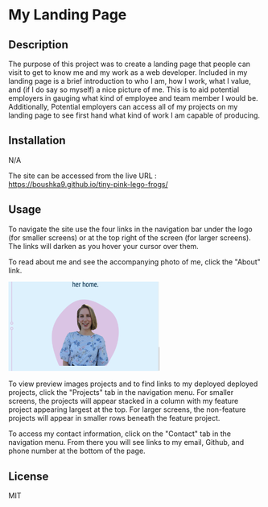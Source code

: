 # My Landing Page

## Description

The purpose of this project was to create a landing page that people can visit to get to know me and my work as a web developer. Included in my landing page is a brief introduction to who I am, how I work, what I value, and (if I do say so myself) a nice picture of me. This is to aid potential employers in gauging what kind of employee and team member I would be. Additionally, Potential employers can access all of my projects on my landing page to see first hand what kind of work I am capable of producing. 

## Installation

N/A

The site can be accessed from the live URL : https://boushka9.github.io/tiny-pink-lego-frogs/

## Usage


To navigate the site use the four links in the navigation bar under the logo (for smaller screens) or at the top right of the screen (for larger screens). The links will darken as you hover your cursor over them.

To read about me and see the accompanying photo of me, click the "About" link.

<img src="./assets/images/mypic.png" alt="Emma Boushka profile picture" width="300">

To view preview images projects and to find links to my deployed deployed projects, click the "Projects" tab in the navigation menu.
For smaller screens, the projects will appear stacked in a column with my feature project appearing largest at the top.
For larger screens, the non-feature projects will appear in smaller rows beneath the feature project.


To access my contact information, click on the "Contact" tab in the navigation menu. From there you will see links to my email, Github, and phone number at the bottom of the page.


## License
MIT

